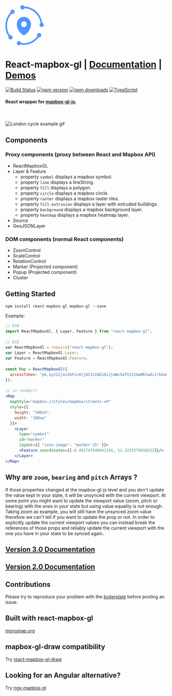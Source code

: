 ![Logo](/logo.png)

# React-mapbox-gl | [Documentation](docs/API.md) | [Demos](http://alex3165.github.io/react-mapbox-gl/demos)

[![Build Status](https://travis-ci.org/alex3165/react-mapbox-gl.svg?branch=master)](https://travis-ci.org/alex3165/react-mapbox-gl)
[![npm version](https://img.shields.io/npm/v/react-mapbox-gl.svg?style=flat)](https://www.npmjs.com/package/react-mapbox-gl)
[![npm downloads](https://img.shields.io/npm/dm/react-mapbox-gl.svg)](https://www.npmjs.com/package/react-mapbox-gl)
[![TypeScript](https://badges.frapsoft.com/typescript/code/typescript.svg?v=101)](https://github.com/ellerbrock/typescript-badges/)
<br/>

#### React wrapper for [mapbox-gl-js](https://www.mapbox.com/mapbox-gl-js/api/).
<br/><br/>
![London cycle example gif](docs/london-cycle-example.gif "London cycle example gif")

## Components

### Proxy components (proxy between React and Mapbox API)
- ReactMapboxGL
- Layer & Feature
  - property `symbol` displays a mapbox symbol.
  - property `line` displays a lineString.
  - property `fill` displays a polygon.
  - property `circle` displays a mapbox circle.
  - property `raster` displays a mapbox raster tiles.
  - property `fill-extrusion` displays a layer with extruded buildings.
  - property `background` displays a mapbox background layer.
  - property `heatmap` displays a mapbox heatmap layer.
- Source
- GeoJSONLayer

### DOM components (normal React components)
- ZoomControl
- ScaleControl
- RotationControl
- Marker (Projected component)
- Popup (Projected component)
- Cluster

## Getting Started

```
npm install react-mapbox-gl mapbox-gl --save
```

Example:

```jsx
// ES6
import ReactMapboxGl, { Layer, Feature } from "react-mapbox-gl";

// ES5
var ReactMapboxGl = require("react-mapbox-gl");
var Layer = ReactMapboxGl.Layer;
var Feature = ReactMapboxGl.Feature;

const Map = ReactMapboxGl({
  accessToken: "pk.eyJ1IjoiZmFicmljOCIsImEiOiJjaWc5aTV1ZzUwMDJwdzJrb2w0dXRmc2d0In0.p6GGlfyV-WksaDV_KdN27A"
});

// in render()
<Map
  mapStyle="mapbox://styles/mapbox/streets-v9"
  style={{
    height: "100vh",
    width: "100vw"
  }}>
    <Layer
      type="symbol"
      id="marker"
      layout={{ "icon-image": "marker-15" }}>
      <Feature coordinates={[-0.481747846041145, 51.3233379650232]}/>
    </Layer>
</Map>
```

## Why are `zoom`, `bearing` and `pitch` Arrays ?
If those properties changed at the mapbox-gl-js level and you don't update the value kept in your state, it will be unsynced with the current viewport. At some point you might want to update the viewport value (zoom, pitch or bearing) with the ones in your state but using value equality is not enough. Taking zoom as example, you will still have the unsynced zoom value therefore we can't tell if you want to update the prop or not. In order to explicitly update the current viewport values you can instead break the references of those props and reliably update the current viewport with the one you have in your state to be synced again.

## [Version 3.0 Documentation](docs/API.md)
## [Version 2.0 Documentation](https://github.com/alex3165/react-mapbox-gl/blob/v2-archive/docs/API.md)

## Contributions
Please try to reproduce your problem with the [boilerplate](https://github.com/alex3165/react-mapbox-gl-debug) before posting an issue.

## Built with react-mapbox-gl
[monumap.org](https://monumap.org/)

## mapbox-gl-draw compatibility
Try [react-mapbox-gl-draw](https://github.com/amaurymartiny/react-mapbox-gl-draw)

## Looking for an Angular alternative?
Try [ngx-mapbox-gl](https://github.com/Wykks/ngx-mapbox-gl)

